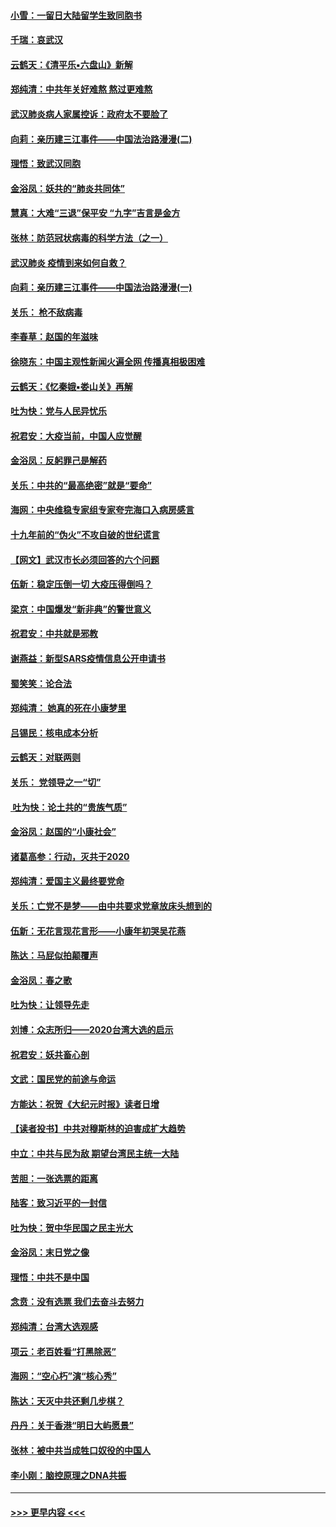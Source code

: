 #### [小雪：一留日大陆留学生致同胞书](../pages/nsc993/n11834624.md?t=02011044) 
#### [千瑞：哀武汉](../pages/nsc993/n11833647.md?t=02011044) 
#### [云鹤天：《清平乐▪六盘山》新解](../pages/nsc993/n11833611.md?t=02011044) 
#### [郑纯清：中共年关好难熬 熬过更难熬](../pages/nsc993/n11833489.md?t=02011044) 
#### [武汉肺炎病人家属控诉：政府太不要脸了](../pages/nsc993/n11833205.md?t=02011044) 
#### [向莉：亲历建三江事件——中国法治路漫漫(二)](../pages/nsc993/n11829102.md?t=02011044) 
#### [理悟：致武汉同胞](../pages/nsc993/n11831522.md?t=02011044) 
#### [金浴凤：妖共的“肺炎共同体”](../pages/nsc993/n11829448.md?t=02011044) 
#### [慧真：大难“三退”保平安 “九字”吉言是金方](../pages/nsc993/n11829501.md?t=02011044) 
#### [张林：防范冠状病毒的科学方法（之一）](../pages/nsc993/n11828618.md?t=02011044) 
#### [武汉肺炎 疫情到来如何自救？](../pages/nsc993/n11827632.md?t=02011044) 
#### [向莉：亲历建三江事件——中国法治路漫漫(一)](../pages/nsc993/n11827190.md?t=02011044) 
#### [关乐： 枪不敌病毒](../pages/nsc993/n11826746.md?t=02011044) 
#### [李春草：赵国的年滋味](../pages/nsc993/n11826321.md?t=02011044) 
#### [徐晓东：中国主观性新闻火遍全网 传播真相极困难](../pages/nsc993/n11826508.md?t=02011044) 
#### [云鹤天：《忆秦娥▪娄山关》再解](../pages/nsc993/n11824682.md?t=02011044) 
#### [吐为快：党与人民异忧乐](../pages/nsc993/n11824660.md?t=02011044) 
#### [祝君安：大疫当前，中国人应觉醒](../pages/nsc993/n11821946.md?t=02011044) 
#### [金浴凤：反躬罪己是解药](../pages/nsc993/n11820280.md?t=02011044) 
#### [关乐：中共的“最高绝密”就是“要命”](../pages/nsc993/n11816946.md?t=02011044) 
#### [海网：中央维稳专家组专家夸完海口入病房感言](../pages/nsc993/n11815138.md?t=02011044) 
#### [十九年前的“伪火”不攻自破的世纪谎言](../pages/nsc993/n11813238.md?t=02011044) 
#### [【网文】武汉市长必须回答的六个问题](../pages/nsc993/n11813848.md?t=02011044) 
#### [伍新：稳定压倒一切 大疫压得倒吗？](../pages/nsc993/n11812634.md?t=02011044) 
#### [梁京：中国爆发“新非典”的警世意义](../pages/nsc993/n11812554.md?t=02011044) 
#### [祝君安：中共就是邪教](../pages/nsc993/n11812431.md?t=02011044) 
#### [谢燕益：新型SARS疫情信息公开申请书](../pages/nsc993/n11808840.md?t=02011044) 
#### [蜀笑笑：论合法](../pages/nsc993/n11808064.md?t=02011044) 
#### [郑纯清： 她真的死在小康梦里](../pages/nsc993/n11806623.md?t=02011044) 
#### [吕锡民：核电成本分析](../pages/nsc993/n11806284.md?t=02011044) 
#### [云鹤天：对联两则](../pages/nsc993/n11805957.md?t=02011044) 
#### [关乐： 党领导之一“切”](../pages/nsc993/n11804505.md?t=02011044) 
#### [ 吐为快：论土共的“贵族气质”](../pages/nsc993/n11804490.md?t=02011044) 
#### [金浴凤：赵国的“小康社会”](../pages/nsc993/n11804452.md?t=02011044) 
#### [诸葛高参：行动，灭共于2020](../pages/nsc993/n11804120.md?t=02011044) 
#### [郑纯清：爱国主义最终要党命](../pages/nsc993/n11802197.md?t=02011044) 
#### [关乐：亡党不是梦——由中共要求党章放床头想到的](../pages/nsc993/n11802156.md?t=02011044) 
#### [伍新：无花言现花言形——小康年初哭吴花燕](../pages/nsc993/n11800044.md?t=02011044) 
#### [陈达：马屁似拍颠覆声](../pages/nsc993/n11800010.md?t=02011044) 
#### [金浴凤：春之歌](../pages/nsc993/n11797687.md?t=02011044) 
#### [吐为快：让领导先走](../pages/nsc993/n11797512.md?t=02011044) 
#### [刘博：众志所归——2020台湾大选的启示](../pages/nsc993/n11796878.md?t=02011044) 
#### [祝君安：妖共畜心剖](../pages/nsc993/n11794273.md?t=02011044) 
#### [文武：国民党的前途与命运](../pages/nsc993/n11794198.md?t=02011044) 
#### [方能达：祝贺《大纪元时报》读者日增](../pages/nsc993/n11793807.md?t=02011044) 
#### [【读者投书】中共对穆斯林的迫害成扩大趋势](../pages/nsc993/n11791371.md?t=02011044) 
#### [中立：中共与民为敌 期望台湾民主统一大陆](../pages/nsc993/n11790392.md?t=02011044) 
#### [苦胆：一张选票的距离](../pages/nsc993/n11788914.md?t=02011044) 
#### [陆客：致习近平的一封信](../pages/nsc993/n11788867.md?t=02011044) 
#### [吐为快：贺中华民国之民主光大](../pages/nsc993/n11788618.md?t=02011044) 
#### [金浴凤：末日党之像](../pages/nsc993/n11787475.md?t=02011044) 
#### [理悟：中共不是中国](../pages/nsc993/n11787463.md?t=02011044) 
#### [念贲：没有选票  我们去奋斗去努力](../pages/nsc993/n11787398.md?t=02011044) 
#### [郑纯清：台湾大选观感](../pages/nsc993/n11786210.md?t=02011044) 
#### [项云：老百姓看“打黑除恶”](../pages/nsc993/n11785398.md?t=02011044) 
#### [海网：“空心朽”演“核心秀”](../pages/nsc993/n11783874.md?t=02011044) 
#### [陈达：天灭中共还剩几步棋？](../pages/nsc993/n11783719.md?t=02011044) 
#### [丹丹：关于香港“明日大屿愿景”](../pages/nsc993/n11783273.md?t=02011044) 
#### [张林：被中共当成牲口奴役的中国人](../pages/nsc993/n11782397.md?t=02011044) 
#### [李小刚：脑控原理之DNA共振](../pages/nsc993/n11780962.md?t=02011044) 

----
#### [ >>> 更早内容 <<< ](../indexes/nsc993-earlier.md)
